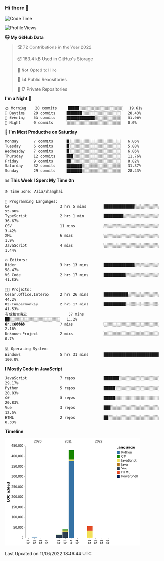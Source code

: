 ### Hi there 👋
<!--START_SECTION:waka-->
![Code Time](http://img.shields.io/badge/Code%20Time-217%20hrs-blue)

![Profile Views](http://img.shields.io/badge/Profile%20Views-0-blue)

**🐱 My GitHub Data** 

> 🏆 72 Contributions in the Year 2022
 > 
> 📦 163.4 kB Used in GitHub's Storage 
 > 
> 🚫 Not Opted to Hire
 > 
> 📜 54 Public Repositories 
 > 
> 🔑 17 Private Repositories  
 > 
**I'm a Night 🦉** 

```text
🌞 Morning    20 commits     █████░░░░░░░░░░░░░░░░░░░░   19.61% 
🌆 Daytime    29 commits     ███████░░░░░░░░░░░░░░░░░░   28.43% 
🌃 Evening    53 commits     █████████████░░░░░░░░░░░░   51.96% 
🌙 Night      0 commits      ░░░░░░░░░░░░░░░░░░░░░░░░░   0.0%

```
📅 **I'm Most Productive on Saturday** 

```text
Monday       7 commits      █░░░░░░░░░░░░░░░░░░░░░░░░   6.86% 
Tuesday      6 commits      █░░░░░░░░░░░░░░░░░░░░░░░░   5.88% 
Wednesday    7 commits      █░░░░░░░░░░░░░░░░░░░░░░░░   6.86% 
Thursday     12 commits     ███░░░░░░░░░░░░░░░░░░░░░░   11.76% 
Friday       9 commits      ██░░░░░░░░░░░░░░░░░░░░░░░   8.82% 
Saturday     32 commits     ███████░░░░░░░░░░░░░░░░░░   31.37% 
Sunday       29 commits     ███████░░░░░░░░░░░░░░░░░░   28.43%

```


📊 **This Week I Spent My Time On** 

```text
⌚︎ Time Zone: Asia/Shanghai

💬 Programming Languages: 
C#                       3 hrs 5 mins        ██████████████░░░░░░░░░░░   55.86% 
TypeScript               2 hrs 1 min         █████████░░░░░░░░░░░░░░░░   36.67% 
CSV                      11 mins             ░░░░░░░░░░░░░░░░░░░░░░░░░   3.42% 
XML                      6 mins              ░░░░░░░░░░░░░░░░░░░░░░░░░   1.9% 
JavaScript               4 mins              ░░░░░░░░░░░░░░░░░░░░░░░░░   1.44%

🔥 Editors: 
Rider                    3 hrs 13 mins       ██████████████░░░░░░░░░░░   58.47% 
VS Code                  2 hrs 17 mins       ██████████░░░░░░░░░░░░░░░   41.53%

🐱‍💻 Projects: 
Cesar.Office.Interop     2 hrs 26 mins       ███████████░░░░░░░░░░░░░░   44.2% 
02-Tampermonkey          2 hrs 17 mins       ██████████░░░░░░░░░░░░░░░   41.53% 
有成和吉客云                   37 mins             ██░░░░░░░░░░░░░░░░░░░░░░░   11.2% 
�гɺͼ�����                7 mins              ░░░░░░░░░░░░░░░░░░░░░░░░░   2.16% 
Unknown Project          2 mins              ░░░░░░░░░░░░░░░░░░░░░░░░░   0.7%

💻 Operating System: 
Windows                  5 hrs 31 mins       █████████████████████████   100.0%

```

**I Mostly Code in JavaScript** 

```text
JavaScript               7 repos             ███████░░░░░░░░░░░░░░░░░░   29.17% 
Python                   5 repos             █████░░░░░░░░░░░░░░░░░░░░   20.83% 
C#                       5 repos             █████░░░░░░░░░░░░░░░░░░░░   20.83% 
Vue                      3 repos             ███░░░░░░░░░░░░░░░░░░░░░░   12.5% 
HTML                     2 repos             ██░░░░░░░░░░░░░░░░░░░░░░░   8.33%

```


**Timeline**

![Chart not found](https://raw.githubusercontent.com/cesaryuan/cesaryuan/main/charts/bar_graph.png) 


 Last Updated on 11/06/2022 18:46:44 UTC
<!--END_SECTION:waka-->

<!--
**cesaryuan/Cesaryuan** is a ✨ _special_ ✨ repository because its `README.md` (this file) appears on your GitHub profile.

Here are some ideas to get you started:

- 🔭 I’m currently working on ...
- 🌱 I’m currently learning ...
- 👯 I’m looking to collaborate on ...
- 🤔 I’m looking for help with ...
- 💬 Ask me about ...
- 📫 How to reach me: ...
- 😄 Pronouns: ...
- ⚡ Fun fact: ...
-->
